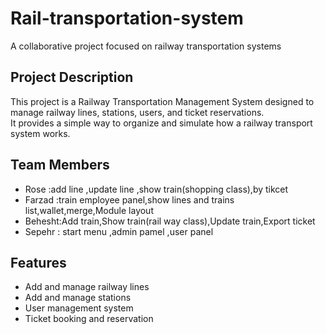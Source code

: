 # Rail-transportation-system
A collaborative project focused on railway transportation systems
## Project Description
This project is a Railway Transportation Management System designed to manage railway lines, stations, users, and ticket reservations.  
It provides a simple way to organize and simulate how a railway transport system works.
## Team Members
- Rose :add line ,update line ,show train(shopping class),by tikcet
- Farzad :train employee panel,show lines and trains list,wallet,merge,Module layout
- Behesht:Add train,Show train(rail way class),Update train,Export ticket 
- Sepehr : start menu ,admin pamel ,user panel  
## Features
- Add and manage railway lines  
- Add and manage stations  
- User management system  
- Ticket booking and reservation

